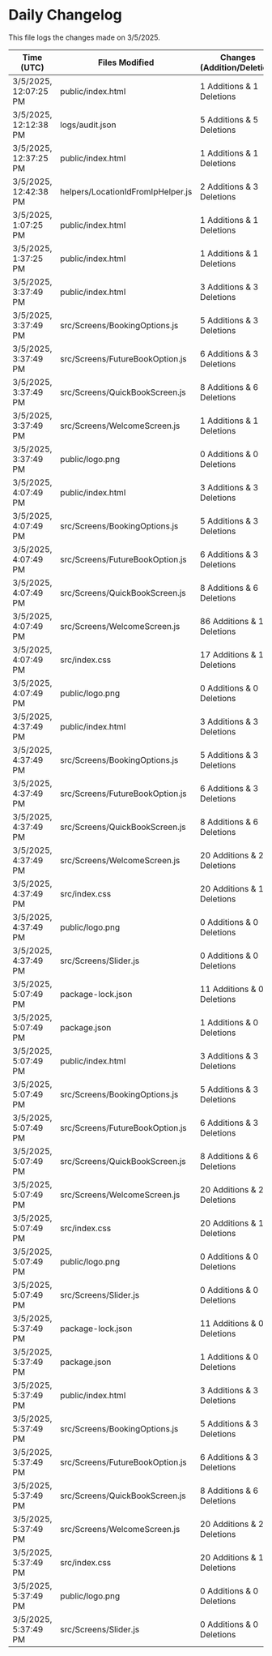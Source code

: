 # Daily Changelog

This file logs the changes made on 3/5/2025.

| Time (UTC)             | Files Modified                    | Changes (Addition/Deletion) |
|------------------------|-----------------------------------|-----------------------------|
| 3/5/2025, 12:07:25 PM | public/index.html | 1 Additions & 1 Deletions |
| 3/5/2025, 12:12:38 PM | logs/audit.json | 5 Additions & 5 Deletions|
| 3/5/2025, 12:37:25 PM | public/index.html | 1 Additions & 1 Deletions|
| 3/5/2025, 12:42:38 PM | helpers/LocationIdFromIpHelper.js | 2 Additions & 3 Deletions|
| 3/5/2025, 1:07:25 PM | public/index.html | 1 Additions & 1 Deletions|
| 3/5/2025, 1:37:25 PM | public/index.html | 1 Additions & 1 Deletions|
| 3/5/2025, 3:37:49 PM | public/index.html | 3 Additions & 3 Deletions|
| 3/5/2025, 3:37:49 PM | src/Screens/BookingOptions.js | 5 Additions & 3 Deletions|
| 3/5/2025, 3:37:49 PM | src/Screens/FutureBookOption.js | 6 Additions & 3 Deletions|
| 3/5/2025, 3:37:49 PM | src/Screens/QuickBookScreen.js | 8 Additions & 6 Deletions|
| 3/5/2025, 3:37:49 PM | src/Screens/WelcomeScreen.js | 1 Additions & 1 Deletions|
| 3/5/2025, 3:37:49 PM | public/logo.png | 0 Additions & 0 Deletions|
| 3/5/2025, 4:07:49 PM | public/index.html | 3 Additions & 3 Deletions|
| 3/5/2025, 4:07:49 PM | src/Screens/BookingOptions.js | 5 Additions & 3 Deletions|
| 3/5/2025, 4:07:49 PM | src/Screens/FutureBookOption.js | 6 Additions & 3 Deletions|
| 3/5/2025, 4:07:49 PM | src/Screens/QuickBookScreen.js | 8 Additions & 6 Deletions|
| 3/5/2025, 4:07:49 PM | src/Screens/WelcomeScreen.js | 86 Additions & 19 Deletions|
| 3/5/2025, 4:07:49 PM | src/index.css | 17 Additions & 1 Deletions|
| 3/5/2025, 4:07:49 PM | public/logo.png | 0 Additions & 0 Deletions|
| 3/5/2025, 4:37:49 PM | public/index.html | 3 Additions & 3 Deletions|
| 3/5/2025, 4:37:49 PM | src/Screens/BookingOptions.js | 5 Additions & 3 Deletions|
| 3/5/2025, 4:37:49 PM | src/Screens/FutureBookOption.js | 6 Additions & 3 Deletions|
| 3/5/2025, 4:37:49 PM | src/Screens/QuickBookScreen.js | 8 Additions & 6 Deletions|
| 3/5/2025, 4:37:49 PM | src/Screens/WelcomeScreen.js | 20 Additions & 20 Deletions|
| 3/5/2025, 4:37:49 PM | src/index.css | 20 Additions & 1 Deletions|
| 3/5/2025, 4:37:49 PM | public/logo.png | 0 Additions & 0 Deletions|
| 3/5/2025, 4:37:49 PM | src/Screens/Slider.js | 0 Additions & 0 Deletions|
| 3/5/2025, 5:07:49 PM | package-lock.json | 11 Additions & 0 Deletions|
| 3/5/2025, 5:07:49 PM | package.json | 1 Additions & 0 Deletions|
| 3/5/2025, 5:07:49 PM | public/index.html | 3 Additions & 3 Deletions|
| 3/5/2025, 5:07:49 PM | src/Screens/BookingOptions.js | 5 Additions & 3 Deletions|
| 3/5/2025, 5:07:49 PM | src/Screens/FutureBookOption.js | 6 Additions & 3 Deletions|
| 3/5/2025, 5:07:49 PM | src/Screens/QuickBookScreen.js | 8 Additions & 6 Deletions|
| 3/5/2025, 5:07:49 PM | src/Screens/WelcomeScreen.js | 20 Additions & 20 Deletions|
| 3/5/2025, 5:07:49 PM | src/index.css | 20 Additions & 1 Deletions|
| 3/5/2025, 5:07:49 PM | public/logo.png | 0 Additions & 0 Deletions|
| 3/5/2025, 5:07:49 PM | src/Screens/Slider.js | 0 Additions & 0 Deletions|
| 3/5/2025, 5:37:49 PM | package-lock.json | 11 Additions & 0 Deletions|
| 3/5/2025, 5:37:49 PM | package.json | 1 Additions & 0 Deletions|
| 3/5/2025, 5:37:49 PM | public/index.html | 3 Additions & 3 Deletions|
| 3/5/2025, 5:37:49 PM | src/Screens/BookingOptions.js | 5 Additions & 3 Deletions|
| 3/5/2025, 5:37:49 PM | src/Screens/FutureBookOption.js | 6 Additions & 3 Deletions|
| 3/5/2025, 5:37:49 PM | src/Screens/QuickBookScreen.js | 8 Additions & 6 Deletions|
| 3/5/2025, 5:37:49 PM | src/Screens/WelcomeScreen.js | 20 Additions & 20 Deletions|
| 3/5/2025, 5:37:49 PM | src/index.css | 20 Additions & 1 Deletions|
| 3/5/2025, 5:37:49 PM | public/logo.png | 0 Additions & 0 Deletions|
| 3/5/2025, 5:37:49 PM | src/Screens/Slider.js | 0 Additions & 0 Deletions|

